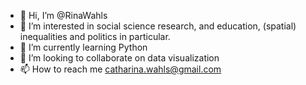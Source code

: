 - 👋 Hi, I’m @RinaWahls
- 👀 I’m interested in social science research, and education, (spatial) inequalities and politics in particular.
- 🌱 I’m currently learning Python
- 💞️ I’m looking to collaborate on data visualization
- 📫 How to reach me catharina.wahls@gmail.com
